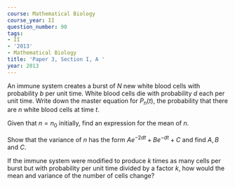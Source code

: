 ```yaml
---
course: Mathematical Biology
course_year: II
question_number: 90
tags:
- II
- '2013'
- Mathematical Biology
title: 'Paper 3, Section I, A '
year: 2013
---
```




An immune system creates a burst of $N$ new white blood cells with probability $b$ per unit time. White blood cells die with probability $d$ each per unit time. Write down the master equation for $P_{n}(t)$, the probability that there are $n$ white blood cells at time $t$.

Given that $n=n_{0}$ initially, find an expression for the mean of $n$.

Show that the variance of $n$ has the form $A e^{-2 d t}+B e^{-d t}+C$ and find $A, B$ and $C$.

If the immune system were modified to produce $k$ times as many cells per burst but with probability per unit time divided by a factor $k$, how would the mean and variance of the number of cells change?
